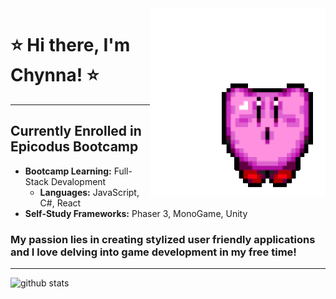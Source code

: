 <img align="right" style="height:300px" style="width:300px" style="margin-right:100px" alt="gif kirby" src="img/kirbyGif.gif"/>

# ⭐️ Hi there, I'm Chynna! ⭐️
------------------------------       


## **Currently Enrolled in Epicodus Bootcamp**
- **Bootcamp Learning:** Full-Stack Devalopment
  - **Languages:** JavaScript, C#, React
- **Self-Study Frameworks:** Phaser 3, MonoGame, Unity

### My passion lies in creating stylized user friendly applications and I love delving into game development in my free time!     

---------------------------------  


![github stats](https://github-readme-stats.vercel.app/api?username=chynnalew&show_icons=true_color=fff&icon_color=79ff97&text_color=9f9f9f&bg_color=151515)
